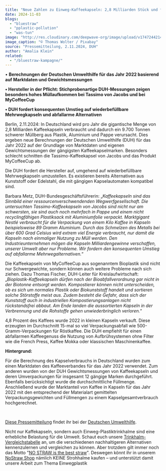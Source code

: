 ```yaml
---
title: "Neue Zahlen zu Einweg-Kaffeekapseln: 2,8 Milliarden Stück und fast 10.000 Tonnen Müll pro Jahr durch Jacobs, Nestlé und Co."
date: 2024-11-03
blogs: 
  - "bluestraw"
  - "pplastic-pollution"
  - "was-tun"
image: "http://res.cloudinary.com/deepwave-org/image/upload/v1747244214/deepwave.org/Kaffeekapseln_Einweg_Nespresso_Thomas_Wolter_Pixabay.jpg"
image_caption: "© Thomas Wolter / Pixabay"
source: "Pressemitteilung, 2.11.2024, DUH"
author: "Amalia Klein"
related: 
  - "/bluestraw-kampagne/"
---
```


• **Berechnungen der Deutschen Umwelthilfe für das Jahr 2022 basierend auf Marktdaten und Gewichtsmessungen**

**• Hersteller in der Pflicht: Stichprobenartige DUH-Messungen zeigen besonders hohes Müllaufkommen bei Tassimo von Jacobs und bei MyCoffeeCup**

**• DUH fordert konsequenten Umstieg auf wiederbefüllbare Mehrwegkapseln und abfallarme Alternativen**

Berlin, 2.11.2024: In Deutschland wird pro Jahr die gigantische Menge von 2,8 Milliarden Kaffeekapseln verbraucht und dadurch ein 9.700 Tonnen schwerer Müllberg aus Plastik, Aluminium und Pappe verursacht. Dies ergeben neue Berechnungen der Deutschen Umwelthilfe (DUH) für das Jahr 2022 auf der Grundlage von Marktdaten und eigenen Gewichtsmessungen der gängigsten Kaffeekapselmarken. Besonders schlecht schnitten die Tassimo-Kaffeekapsel von Jacobs und das Produkt MyCoffeeCup ab.

Die DUH fordert die Hersteller auf, umgehend auf wiederbefüllbare Mehrwegkapseln umzustellen. Es existieren bereits Alternativen aus Kunststoff oder Edelstahl, die mit gängigen Kapselautomaten kompatibel sind.

Barbara Metz, DUH-Bundesgeschäftsführerin: „_Kaffeekapseln sind das Sinnbild einer ressourcenverschwendenden Wegwerfgesellschaft. Die untersuchten Tassimo-Kaffeekapseln von Jacobs sind nicht nur am schwersten, sie sind auch noch mehrfach in Pappe und einem nicht recyclingfähigen Plastiksack mit Aluminiumfolie verpackt. Marktgigant Nestlé verbraucht für die Verpackung von einem Kilo Kaffee in Kapseln beispielsweise 89 Gramm Aluminium. Durch das Schmelzen des Metalls bei über 600 Grad Celsius wird extrem viel Energie verbraucht, nur damit die Kapseln nach einmaliger Nutzung zu Müll werden. Den Industrieunternehmen mögen die Kapseln Milliardengewinne verschaffen, unserer Umwelt aber nur Probleme. Wir fordern den konsequenten Umstieg auf abfallarme Mehrwegalternativen._“

Die Kaffeekapseln von MyCoffeeCup aus sogenanntem Bioplastik sind nicht nur Schwergewichte, sondern können auch weitere Probleme nach sich ziehen. Dazu Thomas Fischer, DUH-Leiter für Kreislaufwirtschaft: „_Bioplastik-Kaffeekapseln dürfen nach der Bioabfallverordnung gar nicht in der Biotonne entsorgt werden. Kompostierer können nicht unterscheiden, ob es sich um normales Plastik oder Biokunststoff handelt und sortieren solche Störstoffe meist aus. Zudem besteht die Gefahr, dass sich der Kunststoff auch in industriellen Kompostierungsanlagen nicht rückstandsfrei abbaut. Am Ende landen die aussortierten Kapseln in der Verbrennung und die Rohstoffe gehen unwiederbringlich verloren._“

4,8 Prozent des Kaffees wurde 2022 in kleinen Kapseln verkauft. Diese erzeugten im Durchschnitt 15-mal so viel Verpackungsabfall wie 500-Gramm-Verpackungen für Röstkaffee. Die DUH empfiehlt für einen abfallarmen Kaffeegenuss die Nutzung von Aufbrühsystemen ohne Filter wie die French Press, Kaffee Mokka oder klassischen Maschinenkaffee.

**Hintergrund:**

Für die Berechnung des Kapselverbrauchs in Deutschland wurden zum einen Marktdaten des Kaffeeverbandes für das Jahr 2022 verwendet. Zum anderen wurden von der DUH Gewichtsmessungen von Kaffeekapseln und deren Umverpackungen für insgesamt 12 gängige Marken durchgeführt. Ebenfalls berücksichtigt wurde die durchschnittliche Füllmenge. Anschließend wurde der Marktanteil von Kaffee in Kapseln für das Jahr 2022 mit den entsprechend der Materialart gemittelten Verpackungsgewichten und Füllmengen zu einem Kapselgesamtverbrauch hochgerechnet.

 

[Diese Pressemitteilung](https://www.duh.de/presse/pressemitteilungen/pressemitteilung/neue-zahlen-zu-einweg-kaffeekapseln-28-milliarden-stueck-und-fast-10000-tonnen-muell-pro-jahr-durch/) findet ihr bei der [Deutschen Umwelthilfe](https://www.duh.de).

Nicht nur Kaffekapseln, sondern auch Einweg-Plastiktrinkhalme sind eine erhebliche Belastung für die Umwelt. Schaut euch unsere [Trinkhalm-Vergleichstabelle](https://www.deepwave.org/bluestraw-kampagne/trinkhalm-vergleichstabelle/) an, um die verschiedenen nachhaltigeren Alternativen kennenzulernen und vergleichen zu können. Aber trotzdem gilt immer noch das Motto "[NO STRAW is the best straw](https://www.deepwave.org/bluestraw-kampagne/)". Deswegen könnt ihr in unserem [NoStraw Shop](https://deepwave.shop/) nämlich KEINE Strohhalme kaufen – und unterstützt damit unsere Arbeit zum Thema Einwegplastik
